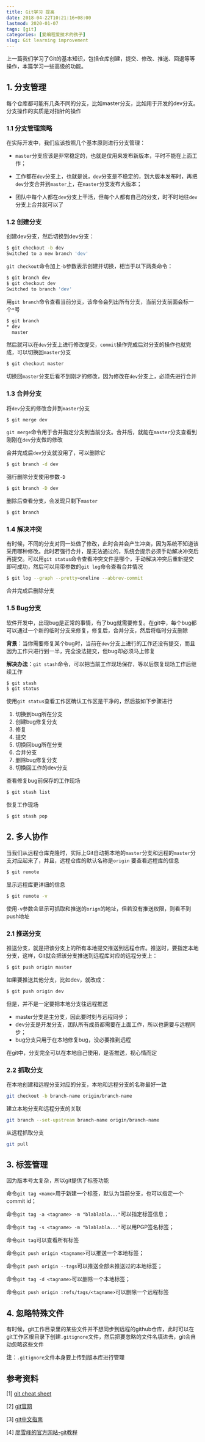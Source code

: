 ```yaml
---
title: Git学习 提高
date: 2018-04-22T10:21:16+08:00
lastmod: 2020-01-07
tags: [git]
categories: [爱编程爱技术的孩子]
slug: Git learning improvement
---
```


上一篇我们学习了Git的基本知识，包括仓库创建，提交、修改、推送、回退等等操作，本篇学习一些高级的功能。

## 1. 分支管理

每个仓库都可能有几条不同的分支，比如master分支，比如用于开发的dev分支。分支操作的实质是对指针的操作

### 1.1 分支管理策略

在实际开发中，我们应该按照几个基本原则进行分支管理：

- `master`分支应该是非常稳定的，也就是仅用来发布新版本，平时不能在上面工作；

- 工作都在`dev`分支上，也就是说，`dev`分支是不稳定的，到大版本发布时，再把`dev`分支合并到`master`上，在`master`分支发布大版本；

- 团队中每个人都在`dev`分支上干活，但每个人都有自己的分支，时不时地往`dev`分支上合并就可以了

### 1.2 创建分支

创建dev分支，然后切换到dev分支：

```bash
$ git checkout -b dev
Switched to a new branch 'dev'
```

`git checkout`命令加上`-b`参数表示创建并切换，相当于以下两条命令：

```bash
$ git branch dev
$ git checkout dev
Switched to branch 'dev'
```
用`git branch`命令查看当前分支，该命令会列出所有分支，当前分支前面会标一个`*`号

```bash
$ git branch
* dev
  master
```

然后就可以在`dev`分支上进行修改提交，`commit`操作完成后对分支的操作也就完成，可以切换回`master`分支

```bash
$ git checkout master
```

切换回`master`分支后看不到刚才的修改，因为修改在`dev`分支上，必须先进行合并

### 1.3 合并分支

将`dev`分支的修改合并到`master`分支

```bash
$ git merge dev
```


`git merge`命令用于合并指定分支到当前分支。合并后，就能在`master`分支查看到刚刚在`dev`分支做的修改

合并完成后`dev`分支就没用了，可以删除它

```bash
$ git branch -d dev
```


强行删除分支使用参数`-D`

```bash
$ git branch -D dev
```
删除后查看分支，会发现只剩下`master`

```bash
$ git branch
```

### 1.4 解决冲突

有时候，不同的分支对同一处做了修改，此时合并会产生冲突，因为系统不知道该采用哪种修改。此时若强行合并，是无法通过的，系统会提示必须手动解决冲突后再提交。可以用`git status`命令查看冲突文件是哪个，手动解决冲突后重新提交即可成功，然后可以用带参数的`git log`命令查看合并情况

```bash
$ git log --graph --pretty=oneline --abbrev-commit
```
合并完成后删除分支

### 1.5 Bug分支

软件开发中，出现bug是正常的事情，有了bug就需要修复。在git中，每个bug都可以通过一个新的临时分支来修复，修复后，合并分支，然后将临时分支删除

**背景**：当你需要修复某个bug时，当前在`dev`分支上进行的工作还没有提交，而且因为工作只进行到一半，完全没法提交，但bug却必须马上修复

**解决办法**：`git stash`命令，可以把当前工作现场保存，等以后恢复现场工作后继续工作

```bash
$ git stash
$ git status
```
使用`git status`查看工作区确认工作区是干净的，然后按如下步骤进行

1. 切换到bug所在分支
2. 创建bug修复分支
3. 修复
4. 提交
5. 切换回bug所在分支
6. 合并分支
7. 删除bug修复分支
8. 切换回工作的dev分支

查看修复bug前保存的工作现场

```bash
$ git stash list
```
恢复工作现场

```bash
$ git stash pop
```

## 2. 多人协作

当我们从远程仓库克隆时，实际上Git自动把本地的`master`分支和远程的`master`分支对应起来了，并且，远程仓库的默认名称是`origin`
要查看远程库的信息

```bash
$ git remote
```
显示远程库更详细的信息

```bash
$ git remote -v
```
使用`-v`参数会显示可抓取和推送的`orign`的地址，但若没有推送权限，则看不到push地址

### 2.1 推送分支

推送分支，就是把该分支上的所有本地提交推送到远程仓库。推送时，要指定本地分支，这样，Git就会把该分支推送到远程库对应的远程分支上：

```bash
$ git push origin master
```
如果要推送其他分支，比如dev，就改成：

```bash
$ git push origin dev
```
但是，并不是一定要把本地分支往远程推送

- master分支是主分支，因此要时刻与远程同步；
- dev分支是开发分支，团队所有成员都需要在上面工作，所以也需要与远程同步；
- bug分支只用于在本地修复bug，没必要推到远程

在git中，分支完全可以在本地自己使用，是否推送，视心情而定

### 2.2 抓取分支

在本地创建和远程分支对应的分支，本地和远程分支的名称最好一致

```bash
git checkout -b branch-name origin/branch-name
```
建立本地分支和远程分支的关联

```bash
git branch --set-upstream branch-name origin/branch-name
```
从远程抓取分支

```bash
git pull
```

## 3. 标签管理

因为版本号太复杂，所以git提供了标签功能 

命令`git tag <name>`用于新建一个标签，默认为当前分支，也可以指定一个commit id； 

命令`git tag -a <tagname> -m "blablabla..."`可以指定标签信息； 

命令`git tag -s <tagname> -m "blablabla..."`可以用PGP签名标签； 

命令`git tag`可以查看所有标签 

命令`git push origin <tagname>`可以推送一个本地标签； 

命令`git push origin --tags`可以推送全部未推送过的本地标签； 

命令`git tag -d <tagname>`可以删除一个本地标签； 

命令`git push origin :refs/tags/<tagname>`可以删除一个远程标签

## 4. 忽略特殊文件

有时候，git工作目录里的某些文件并不想同步到远程的github仓库，此时可以在git工作区根目录下创建`.gitignore`文件，然后把要忽略的文件名填进去，git会自动忽略这些文件

**注**：`.gitignore`文件本身要上传到版本库进行管理

## 参考资料
[1] [git cheat sheet](https://github.com/shuzang/books/blob/master/git-cheatsheet.pdf) 

[2] [git官网](https://git-scm.com/) 

[3] [git中文指南](https://git-scm.com/book/zh/v2)

[4] [廖雪峰的官方网站-git教程](<https://www.liaoxuefeng.com/wiki/896043488029600>)